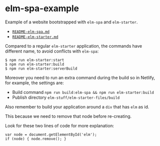 # elm-spa-example

Example of a website bootstrapped with `elm-spa` and `elm-starter`.

* [`README-elm-spa.md`](README-elm-spa.md)
* [`README-elm-starter.md`](https://github.com/lucamug/elm-starter)

Compared to a regular `elm-starter` application, the commands have different name, to avoid conflicts with `elm-spa`:

```
$ npm run elm-starter:start
$ npm run elm-starter:build
$ npm run elm-starter:serverBuild
```

Moreover you need to run an extra command during the build so in Netlify, for example, the settings are:

* Build command `npm run build:elm-spa && npm run elm-starter:build`
* Publish directory `elm-stuff/elm-starter-files/build`

Also remember to build your application around a `div` that has `elm` as id.

This because we need to remove that node before re-creating.

Look for these two lines of code for more explanation:

```
var node = document.getElementById('elm');
if (node) { node.remove(); }
```